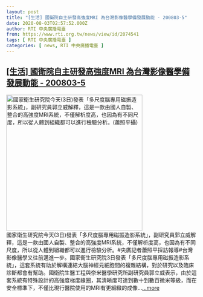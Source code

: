 ```yaml
---
layout: post
title: "[生活] 國衛院自主研發高強度MRI 為台灣影像醫學備發展動能 - 200803-5"
date: 2020-08-03T02:57:52.000Z
author: RTI 中央廣播電臺
from: https://www.rti.org.tw/news/view/id/2074541
tags: [ RTI 中央廣播電臺 ]
categories: [ news, RTI 中央廣播電臺 ]
---
```

<!--1596423472000-->
[[生活] 國衛院自主研發高強度MRI 為台灣影像醫學備發展動能 - 200803-5](https://www.rti.org.tw/news/view/id/2074541)
------

<div>
<img src="https://static.rti.org.tw/assets/thumbnails/2020/08/03/13ce59d237f692d3f8f96f04e199543d.jpg" width="360" alt="國家衛生研究院今天(3日)發表「多尺度腦專用磁振造影系統」，副研究員郭立威解釋，這是一款由國人自製、整合的高強度MRI系統，不僅解析度高，也因為有不同尺度，所以從人體到組織都可以進行檢驗分析。(蕭照平攝)" title="國家衛生研究院今天(3日)發表「多尺度腦專用磁振造影系統」，副研究員郭立威解釋，這是一款由國人自製、整合的高強度MRI系統，不僅解析度高，也因為有不同尺度，所以從人體到組織都可以進行檢驗分析。(蕭照平攝)"><br>國家衛生研究院今天(3日)發表「多尺度腦專用磁振造影系統」，副研究員郭立威解釋，這是一款由國人自製、整合的高強度MRI系統，不僅解析度高，也因為有不同尺度，所以從人體到組織都可以進行檢驗分析。#央廣記者蕭照平採訪報導#台灣影像醫學又往前邁進一步。國家衛生研究院3日發表「多尺度腦專用磁振造影系統」，這套系統有助於解構連結大腦神經元細胞間的複雜結構，對於研究以及臨床診斷都會有幫助。國衛院生醫工程與奈米醫學研究所副研究員郭立威表示，由於這套系統有特殊設計的高強度梯度線圈，其清晰度可達到數十到數百微米等級，而在安全標準下，不僅比現行醫院使用的MRI有更細緻的成像...<a target="_blank" href="https://www.rti.org.tw/news/view/id/2074541">...more</a>
</div>
